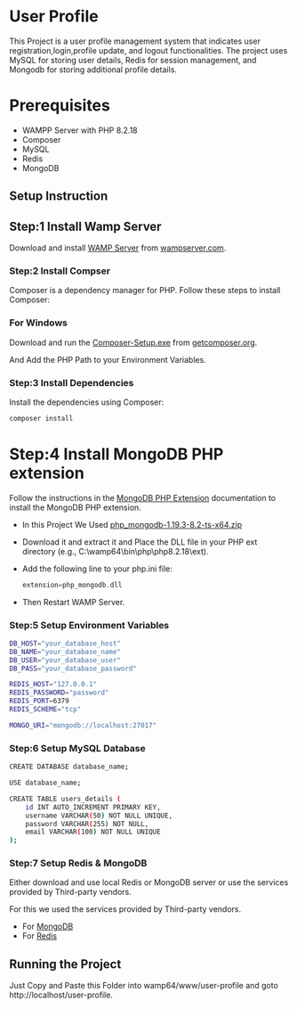 # User Profile

This Project is a user profile management system that indicates user registration,login,profile update, and logout functionalities.
The project uses MySQL for storing user details, Redis for session management, and Mongodb for storing additional profile details.


# Prerequisites

- WAMPP Server with PHP 8.2.18
- Composer
- MySQL
- Redis
- MongoDB

## Setup Instruction

## Step:1 Install Wamp Server

Download and install [WAMP Server](https://wampserver.aviatechno.net/files/install/wampserver3.3.5_x64.exe) from [wampserver.com](https://wampserver.aviatechno.net/).

### Step:2 Install Compser
Composer is a dependency manager for PHP. Follow these steps to install Composer:

### For Windows
Download and run the [Composer-Setup.exe](https://getcomposer.org/Composer-Setup.exe) from [getcomposer.org](https://getcomposer.org/download/).

And Add the PHP Path to your Environment Variables.


### Step:3 Install Dependencies
Install the dependencies using Composer:

```bash
composer install
```

# Step:4 Install MongoDB PHP extension


Follow the instructions in the [MongoDB PHP Extension](https://www.php.net/manual/en/set.mongodb.php) documentation to install the MongoDB PHP extension.

- In this Project We Used [php_mongodb-1.19.3-8.2-ts-x64.zip](https://github.com/mongodb/mongo-php-driver/releases/download/1.19.3/php_mongodb-1.19.3-8.2-ts-x64.zip)

- Download it and extract it and Place the DLL file in your PHP ext directory (e.g., C:\wamp64\bin\php\php8.2.18\ext).

- Add the following line to your php.ini file:

  ```php
  extension=php_mongodb.dll
  ```

- Then Restart WAMP Server.

### Step:5 Setup Environment Variables

```bash
DB_HOST="your_database_host"
DB_NAME="your_database_name"
DB_USER="your_database_user"
DB_PASS="your_database_password"

REDIS_HOST="127.0.0.1"
REDIS_PASSWORD="password"
REDIS_PORT=6379
REDIS_SCHEME="tcp"

MONGO_URI="mongodb://localhost:27017"
```


### Step:6 Setup MySQL Database

```bash
CREATE DATABASE database_name;

USE database_name;

CREATE TABLE users_details (
    id INT AUTO_INCREMENT PRIMARY KEY,
    username VARCHAR(50) NOT NULL UNIQUE,
    password VARCHAR(255) NOT NULL,
    email VARCHAR(100) NOT NULL UNIQUE
);

```

### Step:7 Setup Redis & MongoDB

Either download and use local Redis or MongoDB server or use the services provided by Third-party vendors.

For this we used the services provided by Third-party vendors.

- For [MongoDB](https://www.mongodb.com/cloud/atlas/register)
- For [Redis](https://upstash.com/docs/redis/overall/getstarted)


## Running the Project

Just Copy and Paste this Folder into wamp64/www/user-profile and goto http://localhost/user-profile.
